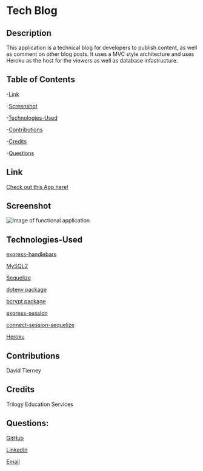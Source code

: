 # Tech Blog

## Description

This application is a technical blog for developers to publish content, as well as comment on other blog posts.  It uses a MVC style architecture and uses Heroku as the host for the viewers as well as database infastructure.

## Table of Contents

-[Link](#link)

-[Screenshot](#screenshot)

-[Technologies-Used](#technologies-used)

-[Contributions](#contributions)

-[Credits](#credits)

-[Questions](#questions)


## Link

[Check out this App here!]()


## Screenshot

![Image of functional application](./Assets/14-mvc-homework-demo-01.gif) 


## Technologies-Used

[express-handlebars](https://www.npmjs.com/package/express-handlebars)

[MySQL2](https://www.npmjs.com/package/mysql2)

[Sequelize](https://www.npmjs.com/package/sequelize)

[dotenv package](https://www.npmjs.com/package/dotenv)

[bcrypt package](https://www.npmjs.com/package/bcrypt)

[express-session](https://www.npmjs.com/package/express-session)

[connect-session-sequelize](https://www.npmjs.com/package/connect-session-sequelize)

[Heroku](https://www.heroku.com/)


## Contributions

David Tierney


## Credits

Trilogy Education Services


## Questions:

[GitHub](https://github.com/daveshouse44)

[LinkedIn](https://www.linkedin.com/in/david-tierney-652030214/)

[Email](mailto:daveshouse44@hotmail.com)
